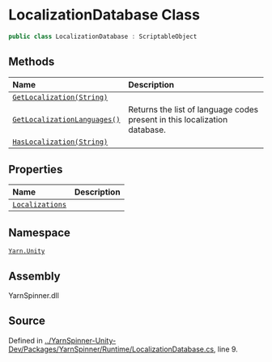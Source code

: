 <!-- This file was generated by a tool. Do not edit this file by hand. -->

# LocalizationDatabase Class


```csharp
public class LocalizationDatabase : ScriptableObject
```



## Methods
|Name|Description|
|:---|:---|
|[`GetLocalization(String)`](/api/csharp/yarn.unity/localizationdatabase.getlocalization-system.string-.md)||
|[`GetLocalizationLanguages()`](/api/csharp/yarn.unity/localizationdatabase.getlocalizationlanguages.md)| Returns the list of language codes present in this localization database. |
|[`HasLocalization(String)`](/api/csharp/yarn.unity/localizationdatabase.haslocalization-system.string-.md)||
## Properties
|Name|Description|
|:---|:---|
|[`Localizations`](/api/csharp/yarn.unity/localizationdatabase.localizations.md)||
## Namespace
[`Yarn.Unity`](/api/csharp/yarn.unity/README.md)

## Assembly
YarnSpinner.dll

## Source
Defined in [../YarnSpinner-Unity-Dev/Packages/YarnSpinner/Runtime/LocalizationDatabase.cs](https://github.com/YarnSpinnerTool/YarnSpinner-Unity//blob/develop/Runtime/LocalizationDatabase.cs#L9), line 9.
